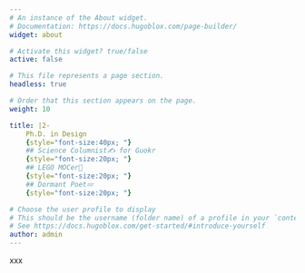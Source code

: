 ```yaml
---
# An instance of the About widget.
# Documentation: https://docs.hugoblox.com/page-builder/
widget: about

# Activate this widget? true/false
active: false

# This file represents a page section.
headless: true

# Order that this section appears on the page.
weight: 10

title: |2-
    Ph.D. in Design 
    {style="font-size:40px; "}
    ## Science Columnist✍️ for Guokr 
    {style="font-size:20px; "}
    ## LEGO MOCer🧱
    {style="font-size:20px; "}
    ## Dormant Poet💤
    {style="font-size:20px; "}

# Choose the user profile to display
# This should be the username (folder name) of a profile in your `content/authors/` folder.
# See https://docs.hugoblox.com/get-started/#introduce-yourself
author: admin
---
```

xxx